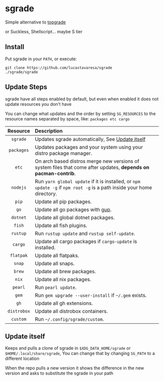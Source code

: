# sgrade

Simple alternative to [topgrade](https://github.com/topgrade-rs/topgrade)

or Suckless, Shellscript... maybe S tier

## Install

Put sgrade in your `PATH`, or execute:

```shellscript
git clone https://github.com/lucastavaresa/sgrade
./sgrade/sgrade
```

## Update Steps

sgrade have all steps enabled by default, but even when enabled
it does not update resources you don't have

You can change what updates and the order by setting `SG_RESOURCES`
to the resource names separated by space, like: `packages etc cargo`

| Resource    | Description                                                                                                            |
|:-----------:|:-----------------------------------------------------------------------------------------------------------------------|
| `sgrade`    | Updates sgrade automatically, See [Update itself](https://github.com/LucasTavaresA/sgrade#update-itself)               |
| `packages`  | Updates packages and your system using your distro package manager.                                                    |
| `etc`       | On arch based distros merge new versions of system files that come after updates, **depends on pacman-contrib**.       |
| `nodejs`    | Run `yarn global update` if it is installed, or `npm update -g` if `npm root -g` is a path inside your home directory. |
| `pip`       | Update all pip packages.                                                                                               |
| `go`        | Update all go packages with [gup](https://github.com/nao1215/gup).                                                     |
| `dotnet`    | Update all global dotnet packages.                                                                                     |
| `fish`      | Update all fish plugins.                                                                      |
| `rustup`    | Run `rustup update` and `rustup self-update`.                                                                          |
| `cargo`     | Update all cargo packages if `cargo-update` is installed.                                                              |
| `flatpak`   | Update all flatpaks.                                                                                                   |
| `snap`      | Update all snaps.                                                                                                      |
| `brew`      | Update all brew packages.                                                                                              |
| `nix`       | Update all nix packages.                                                                                               |
| `pearl`     | Run `pearl update`.                                                                                                    |
| `gem`       | Run `gem upgrade --user-install` if `~/.gem` exists.                                                                   |
| `gh`        | Update all gh extensions.                                                                                              |
| `distrobox` | Update all distrobox containers.                                                                                       |
| `custom`    | Run `~/.config/sgrade/custom`.                                                                                         |

## Update itself

Keeps and pulls a clone of sgrade in `$XDG_DATA_HOME/sgrade` or `$HOME/.local/share/sgrade`,
You can change that by changing `SG_PATH` to a different location

When the repo pulls a new version it shows the difference in the new version
and asks to substitute the sgrade in your path

